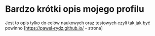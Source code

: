 # Bardzo krótki opis mojego profilu
Jest to opis tylko do celów naukowych oraz testowych czyli tak jak być powinno
[https://pawel-rydz.github.io/ - strona]
